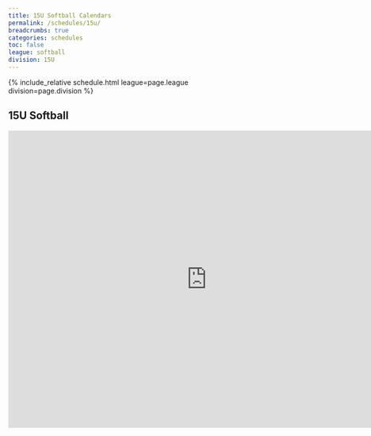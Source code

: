 ```yaml
---
title: 15U Softball Calendars
permalink: /schedules/15u/
breadcrumbs: true
categories: schedules
toc: false
league: softball
division: 15U
---
```


{% include_relative schedule.html league=page.league division=page.division %}

## 15U Softball
<iframe src="https://calendar.google.com/calendar/embed?src=1hhjemk3eb1crpb154n38bq58aenmll3%40import.calendar.google.com&ctz=America%2FLos_Angeles" style="border: 0" width="800" height="600" frameborder="0" scrolling="no"></iframe>
